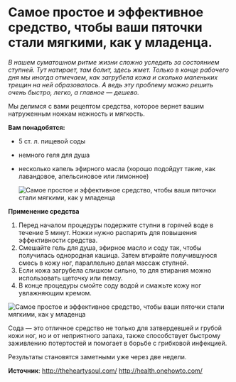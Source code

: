 # Самое простое и эффективное средство, чтобы ваши пяточки стали мягкими, как у младенца.
_В нашем суматошном ритме жизни сложно уследить за состоянием ступней. Тут натирает, там болит, здесь жмет. Только в конце рабочего дня мы иногда отмечаем, как загрубела кожа и сколько маленьких трещин на ней образовалось. А ведь эту проблему можно решить очень быстро, легко, а главное — дешево._

Мы делимся с вами рецептом средства, которое вернет вашим натруженным ножкам нежность и мягкость.

**Вам понадобятся:**

- 5 ст. л. пищевой соды
- немного геля для душа
- несколько капель эфирного масла (хорошо подойдут такие, как лавандовое, апельсиновое или лимонное)

  ![Самое простое и эффективное средство, чтобы ваши пяточки стали мягкими, как у младенца](/images/Houseworks/Health/soft_pyatki_01.jpg 'Самое простое и эффективное средство, чтобы ваши пяточки стали мягкими, как у младенца')


**Применение средства**

1. Перед началом процедуры подержите ступни в горячей воде в течение 5 минут. Ножки нужно распарить для повышения эффективности средства.
2. Смешайте гель для душа, эфирное масло и соду так, чтобы получилась однородная кашица. Затем втирайте получившуюся смесь в кожу ног, параллельно делая массаж ступней.
3. Если кожа загрубела слишком сильно, то для втирания можно использовать щеточку или пемзу.
4. В конце процедуры смойте соду водой и смажьте кожу ног увлажняющим кремом.

  ![Самое простое и эффективное средство, чтобы ваши пяточки стали мягкими, как у младенца](/images/Houseworks/Health/soft_pyatki_02.jpg 'Самое простое и эффективное средство, чтобы ваши пяточки стали мягкими, как у младенца')

Сода — это отличное средство не только для затвердевшей и грубой кожи ног, но и от неприятного запаха, также способствует быстрому заживлению потертостей и помогает в борьбе с грибковой инфекцией.

Результаты становятся заметными уже через две недели.

**Источник**: http://theheartysoul.com/ http://health.onehowto.com/
